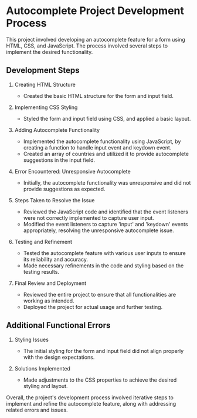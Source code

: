 # Autocomplete Project Development Process

This project involved developing an autocomplete feature for a form using HTML, CSS, and JavaScript. The process involved several steps to implement the desired functionality.

## Development Steps
1. Creating HTML Structure
   - Created the basic HTML structure for the form and input field.

2. Implementing CSS Styling
   - Styled the form and input field using CSS, and applied a basic layout.

3. Adding Autocomplete Functionality
   - Implemented the autocomplete functionality using JavaScript, by creating a function to handle input event and keydown event. 
   - Created an array of countries and utilized it to provide autocomplete suggestions in the input field.

4. Error Encountered: Unresponsive Autocomplete
   - Initially, the autocomplete functionality was unresponsive and did not provide suggestions as expected.

5. Steps Taken to Resolve the Issue
   - Reviewed the JavaScript code and identified that the event listeners were not correctly implemented to capture user input.
   - Modified the event listeners to capture 'input' and 'keydown' events appropriately, resolving the unresponsive autocomplete issue.

6. Testing and Refinement
   - Tested the autocomplete feature with various user inputs to ensure its reliability and accuracy.
   - Made necessary refinements in the code and styling based on the testing results.

7. Final Review and Deployment
   - Reviewed the entire project to ensure that all functionalities are working as intended.
   - Deployed the project for actual usage and further testing.

## Additional Functional Errors
1. Styling Issues
   - The initial styling for the form and input field did not align properly with the design expectations.

2. Solutions Implemented
   - Made adjustments to the CSS properties to achieve the desired styling and layout.

Overall, the project's development process involved iterative steps to implement and refine the autocomplete feature, along with addressing related errors and issues.

